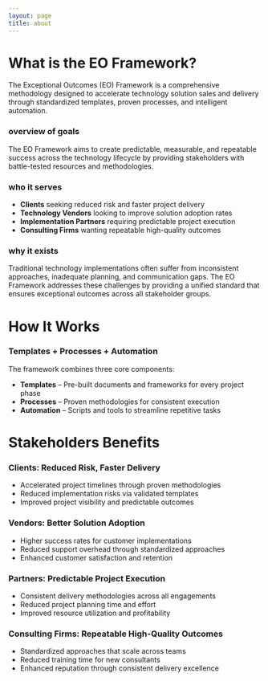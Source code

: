 ```yaml
---
layout: page
title: about
---
```


# What is the EO Framework?

The <span class="key-term">Exceptional Outcomes (EO) Framework</span> is a comprehensive methodology designed to accelerate technology solution sales and delivery through standardized templates, proven processes, and intelligent automation.

### overview of goals

The EO Framework aims to create predictable, measurable, and repeatable success across the technology lifecycle by providing stakeholders with battle-tested resources and methodologies.

### who it serves

- **Clients** seeking reduced risk and faster project delivery
- **Technology Vendors** looking to improve solution adoption rates
- **Implementation Partners** requiring predictable project execution
- **Consulting Firms** wanting repeatable high-quality outcomes

### why it exists

Traditional technology implementations often suffer from inconsistent approaches, inadequate planning, and communication gaps. The EO Framework addresses these challenges by providing a unified standard that ensures exceptional outcomes across all stakeholder groups.

# How It Works

### Templates + Processes + Automation

The framework combines three core components:

- **<span class="key-term">Templates</span>** – Pre-built documents and frameworks for every project phase
- **<span class="key-term">Processes</span>** – Proven methodologies for consistent execution  
- **<span class="key-term">Automation</span>** – Scripts and tools to streamline repetitive tasks

# Stakeholders Benefits

### Clients: Reduced Risk, Faster Delivery

- Accelerated project timelines through proven methodologies
- Reduced implementation risks via validated templates
- Improved project visibility and predictable outcomes

### Vendors: Better Solution Adoption

- Higher success rates for customer implementations
- Reduced support overhead through standardized approaches
- Enhanced customer satisfaction and retention

### Partners: Predictable Project Execution

- Consistent delivery methodologies across all engagements
- Reduced project planning time and effort
- Improved resource utilization and profitability

### Consulting Firms: Repeatable High-Quality Outcomes

- Standardized approaches that scale across teams
- Reduced training time for new consultants
- Enhanced reputation through consistent delivery excellence